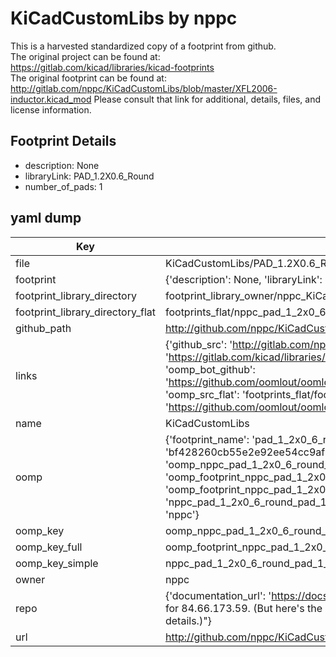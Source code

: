 # KiCadCustomLibs by nppc  
This is a harvested standardized copy of a footprint from github.  
The original project can be found at:  
https://gitlab.com/kicad/libraries/kicad-footprints  
The original footprint can be found at:
http://gitlab.com/nppc/KiCadCustomLibs/blob/master/XFL2006-inductor.kicad_mod
Please consult that link for additional, details, files, and license information.  
## Footprint Details
* description: None  
* libraryLink: PAD_1.2X0.6_Round  
* number_of_pads: 1  
## yaml dump  
| Key | Value |  
| --- | --- |  
| file | KiCadCustomLibs/PAD_1.2X0.6_Round.kicad_mod |  
| footprint | {'description': None, 'libraryLink': 'PAD_1.2X0.6_Round', 'number_of_pads': 1} |  
| footprint_library_directory | footprint_library_owner/nppc_KiCadCustomLibs |  
| footprint_library_directory_flat | footprints_flat/nppc_pad_1_2x0_6_round_pad_1_2x0_6_round/working |  
| github_path | http://github.com/nppc/KiCadCustomLibs/blob/master/PAD_1.2X0.6_Round.kicad_mod |  
| links | {'github_src': 'http://gitlab.com/nppc/KiCadCustomLibs/blob/master/XFL2006-inductor.kicad_mod', 'github_src_repo': 'https://gitlab.com/kicad/libraries/kicad-footprints', 'oomp_bot': 'footprints/nppc_pad_1_2x0_6_round_pad_1_2x0_6_round/working', 'oomp_bot_github': 'https://github.com/oomlout/oomlout_oomp_footprint_bot/tree/main/footprints/nppc_pad_1_2x0_6_round_pad_1_2x0_6_round/working', 'oomp_src_flat': 'footprints_flat/footprints_flat/nppc_pad_1_2x0_6_round_pad_1_2x0_6_round/working', 'oomp_src_flat_github': 'https://github.com/oomlout/oomlout_oomp_footprint_src/tree/main/footprints_flat/nppc_pad_1_2x0_6_round_pad_1_2x0_6_round/working'} |  
| name | KiCadCustomLibs |  
| oomp | {'footprint_name': 'pad_1_2x0_6_round', 'library_name': 'pad_1_2x0_6_round_kicad_mod', 'md5': 'bf428260cb55e2e92ee54cc9af5127b4', 'md5_10': 'bf428260cb', 'md5_5': 'bf428', 'md5_6': 'bf4282', 'oomp_key': 'oomp_nppc_pad_1_2x0_6_round_pad_1_2x0_6_round', 'oomp_key_extra': 'oomp_footprint_nppc_pad_1_2x0_6_round_pad_1_2x0_6_round', 'oomp_key_full': 'oomp_footprint_nppc_pad_1_2x0_6_round_pad_1_2x0_6_round_bf4282', 'oomp_key_simple': 'nppc_pad_1_2x0_6_round_pad_1_2x0_6_round', 'original_filename': 'KiCadCustomLibs/PAD_1.2X0.6_Round.kicad_mod', 'owner_name': 'nppc'} |  
| oomp_key | oomp_nppc_pad_1_2x0_6_round_pad_1_2x0_6_round |  
| oomp_key_full | oomp_footprint_nppc_pad_1_2x0_6_round_pad_1_2x0_6_round |  
| oomp_key_simple | nppc_pad_1_2x0_6_round_pad_1_2x0_6_round |  
| owner | nppc |  
| repo | {'documentation_url': 'https://docs.github.com/rest/overview/resources-in-the-rest-api#rate-limiting', 'message': "API rate limit exceeded for 84.66.173.59. (But here's the good news: Authenticated requests get a higher rate limit. Check out the documentation for more details.)"} |  
| url | http://github.com/nppc/KiCadCustomLibs |  

